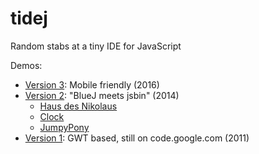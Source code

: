 tidej
=====

Random stabs at a tiny IDE for JavaScript

Demos:

- [Version 3](http://tidejnet.appspot.com/v3/): Mobile friendly (2016)
- [Version 2](http://tidejnet.appspot.com/v2/): "BlueJ meets jsbin" (2014)
    - [Haus des Nikolaus](http://tidejnet.appspot.com/v2/#id=mdujlmputkx0)
    - [Clock](http://tidejnet.appspot.com/v2/#id=1b2ep3i3uvyse)
    - [JumpyPony](http://tidejnet.appspot.com/v2/#id=c17ss0yumbos)
- [Version 1](http://tidejapp.appspot.com/#): GWT based, still on code.google.com (2011)
